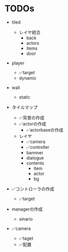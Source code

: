 # TODOs
- tiled
	- レイヤ統合
		- back
		- actors
		- items
		- door

- player
	- ✅target
	- dynamic

- wall
	- static 

- タイルマップ
	- ✅背景の作成
	- ✅actorの作成
		- ✅actorbaseの作成
	- レイヤ
		- ✅camera
		- ✅controller
		- bannner
		- dialogue
		- contents
			- item
			- actor
			- bg
- ✅コントローラの作成
	- ✅target
- managerの作成
	- sinario
- ✅camera
	- ✅taget
	- ✅配置
	
